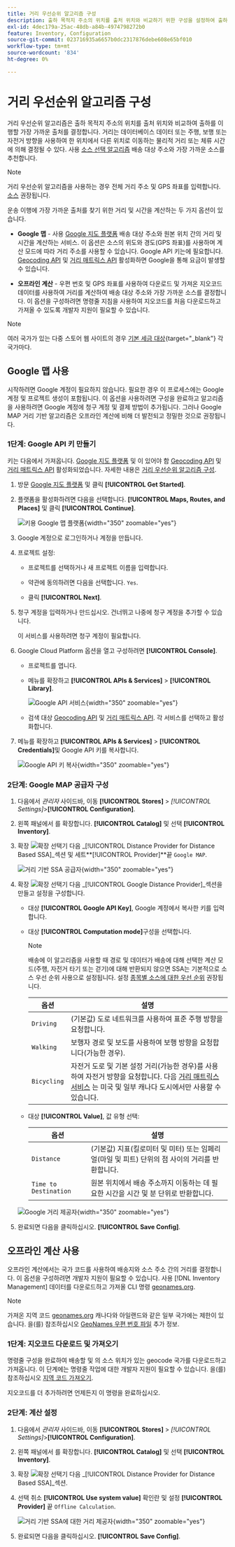 ```yaml
---
title: 거리 우선순위 알고리즘 구성
description: 출하 목적지 주소의 위치를 출처 위치와 비교하기 위한 구성을 설정하여 출하를 이행할 가장 가까운 출처를 결정합니다.
exl-id: 4dec179a-25ac-48db-a84b-4974798272b0
feature: Inventory, Configuration
source-git-commit: 023716935a6657b0dc2317876debe608e65bf010
workflow-type: tm+mt
source-wordcount: '834'
ht-degree: 0%

---
```


# 거리 우선순위 알고리즘 구성

거리 우선순위 알고리즘은 출하 목적지 주소의 위치를 출처 위치와 비교하여 출하를 이행할 가장 가까운 출처를 결정합니다. 거리는 데이터베이스 데이터 또는 주행, 보행 또는 자전거 방향을 사용하여 한 위치에서 다른 위치로 이동하는 물리적 거리 또는 체류 시간에 의해 결정될 수 있다. 사용 [소스 선택 알고리즘](selection-reservations.md) 배송 대상 주소와 가장 가까운 소스를 추천합니다.

>[!NOTE]
>
>거리 우선순위 알고리즘을 사용하는 경우 전체 거리 주소 및 GPS 좌표를 입력합니다. [소스](sources-add.md) 권장됩니다.

운송 이행에 가장 가까운 출처를 찾기 위한 거리 및 시간을 계산하는 두 가지 옵션이 있습니다.

- **Google 맵** - 사용 [Google 지도 플랫폼][1] 배송 대상 주소와 원본 위치 간의 거리 및 시간을 계산하는 서비스. 이 옵션은 소스의 위도와 경도(GPS 좌표)를 사용하며 계산 모드에 따라 거리 주소를 사용할 수 있습니다. Google API 키는에 필요합니다. [Geocoding API][2] 및 [거리 매트릭스 API][3] 활성화하면 Google을 통해 요금이 발생할 수 있습니다.

- **오프라인 계산** - 우편 번호 및 GPS 좌표를 사용하여 다운로드 및 가져온 지오코드 데이터를 사용하여 거리를 계산하여 배송 대상 주소와 가장 가까운 소스를 결정합니다. 이 옵션을 구성하려면 명령줄 지침을 사용하여 지오코드를 처음 다운로드하고 가져올 수 있도록 개발자 지원이 필요할 수 있습니다.

>[!NOTE]
>
>여러 국가가 있는 다중 스토어 웹 사이트의 경우 [기본 세금 대상](../stores-purchase/tax-class.md#default-tax-destination){target="_blank"} 각 국가마다.

## Google 맵 사용

시작하려면 Google 계정이 필요하지 않습니다. 필요한 경우 이 프로세스에는 Google 계정 및 프로젝트 생성이 포함됩니다. 이 옵션을 사용하려면 구성을 완료하고 알고리즘을 사용하려면 Google 계정에 청구 계정 및 결제 방법이 추가됩니다.
그러나 Google MAP 거리 기반 알고리즘은 오프라인 계산에 비해 더 발전되고 정밀한 것으로 권장됩니다.

### 1단계: Google API 키 만들기

키는 다음에서 가져옵니다. [Google 지도 플랫폼][1] 및 이 있어야 함 [Geocoding API][2] 및 [거리 매트릭스 API][3] 활성화되었습니다. 자세한 내용은 [거리 우선순위 알고리즘 구성](distance-priority-algorithm.md).

1. 방문 [Google 지도 플랫폼][1] 및 클릭 **[!UICONTROL Get Started]**.

1. 플랫폼을 활성화하려면 다음을 선택합니다. **[!UICONTROL Maps, Routes, and Places]** 및 클릭 **[!UICONTROL Continue]**.

   ![키용 Google 맵 플랫폼](assets/inventory-google-key1.png){width="350" zoomable="yes"}

1. Google 계정으로 로그인하거나 계정을 만듭니다.

1. 프로젝트 설정:

   - 프로젝트를 선택하거나 새 프로젝트 이름을 입력합니다.

   - 약관에 동의하려면 다음을 선택합니다. `Yes`.

   - 클릭 **[!UICONTROL Next]**.

1. 청구 계정을 입력하거나 만드십시오. 건너뛰고 나중에 청구 계정을 추가할 수 있습니다.

   이 서비스를 사용하려면 청구 계정이 필요합니다.

1. Google Cloud Platform 옵션을 열고 구성하려면 **[!UICONTROL Console]**.

   - 프로젝트를 엽니다.

   - 메뉴를 확장하고 **[!UICONTROL APIs & Services]** > **[!UICONTROL Library]**.

     ![Google API 서비스](assets/inventory-google-key2.png){width="350" zoomable="yes"}

   - 검색 대상 [Geocoding API][2] 및 [거리 매트릭스 API][3]. 각 서비스를 선택하고 활성화합니다.

1. 메뉴를 확장하고 **[!UICONTROL APIs & Services]** > **[!UICONTROL Credentials]**&#x200B;및 Google API 키를 복사합니다.

   ![Google API 키 복사](assets/inventory-google-key3.png){width="350" zoomable="yes"}

### 2단계: Google MAP 공급자 구성

1. 다음에서 _관리자_ 사이드바, 이동 **[!UICONTROL Stores]** > _[!UICONTROL Settings]_>**[!UICONTROL Configuration]**.

1. 왼쪽 패널에서 를 확장합니다. **[!UICONTROL Catalog]** 및 선택 **[!UICONTROL Inventory]**.

1. 확장 ![확장 선택기](../assets/icon-display-expand.png) 다음 _[!UICONTROL Distance Provider for Distance Based SSA]_섹션 및 세트&#x200B;**[!UICONTROL Provider]**끝 `Google MAP`.

   ![거리 기반 SSA 공급자](assets/config-catalog-inventory-distance-provider.png){width="350" zoomable="yes"}

1. 확장 ![확장 선택기](../assets/icon-display-expand.png) 다음 _[!UICONTROL Google Distance Provider]_섹션을 만들고 설정을 구성합니다.

   - 대상 **[!UICONTROL Google API Key]**, Google 계정에서 복사한 키를 입력합니다.

   - 대상 **[!UICONTROL Computation mode]**&#x200B;구성을 선택합니다.

     >[!NOTE]
     >
     >배송에 이 알고리즘을 사용할 때 경로 및 데이터가 배송에 대해 선택한 계산 모드(주행, 자전거 타기 또는 걷기)에 대해 반환되지 않으면 SSA는 기본적으로 소스 우선 순위 사용으로 설정됩니다. 설정 [종목별 소스에 대한 우선 순위](stocks-prioritize-sources.md) 권장됩니다.

     | 옵션 | 설명 |
     | ----- | ----- |
     | `Driving` | (기본값) 도로 네트워크를 사용하여 표준 주행 방향을 요청합니다. |
     | `Walking` | 보행자 경로 및 보도를 사용하여 보행 방향을 요청합니다(가능한 경우). |
     | `Bicycling` | 자전거 도로 및 기본 설정 거리(가능한 경우)를 사용하여 자전거 방향을 요청합니다. 다음 [거리 매트릭스 서비스][4] 는 미국 및 일부 캐나다 도시에서만 사용할 수 있습니다. |

   - 대상 **[!UICONTROL Value]**, 값 유형 선택:

     | 옵션 | 설명 |
     | ----- | ----- |
     | `Distance` | (기본값) 지표(킬로미터 및 미터) 또는 임페리얼(마일 및 피트) 단위의 점 사이의 거리를 반환합니다. |
     | `Time to Destination` | 원본 위치에서 배송 주소까지 이동하는 데 필요한 시간을 시간 및 분 단위로 반환합니다. |

   ![Google 거리 제공자](assets/config-catalog-inventory-distance-provider-settings.png){width="350" zoomable="yes"}

1. 완료되면 다음을 클릭하십시오. **[!UICONTROL Save Config]**.

## 오프라인 계산 사용

오프라인 계산에서는 국가 코드를 사용하여 배송지와 소스 주소 간의 거리를 결정합니다. 이 옵션을 구성하려면 개발자 지원이 필요할 수 있습니다. 사용 [!DNL Inventory Management] 데이터를 다운로드하고 가져올 CLI 명령 [geonames.org][5].

>[!NOTE]
>
>가져온 지역 코드 [geonames.org][5] 캐나다와 아일랜드와 같은 일부 국가에는 제한이 있습니다. 을(를) 참조하십시오 [GeoNames 우편 번호 파일][6] 추가 정보.

### 1단계: 지오코드 다운로드 및 가져오기

명령줄 구성을 완료하여 배송할 및 의 소스 위치가 있는 geocode 국가를 다운로드하고 가져옵니다. 이 단계에는 명령줄 작업에 대한 개발자 지원이 필요할 수 있습니다. 을(를) 참조하십시오 [지역 코드 가져오기](cli.md#import-geocodes).

지오코드를 더 추가하려면 언제든지 이 명령을 완료하십시오.

### 2단계: 계산 설정

1. 다음에서 _관리자_ 사이드바, 이동 **[!UICONTROL Stores]** > _[!UICONTROL Settings]_>**[!UICONTROL Configuration]**.

1. 왼쪽 패널에서 를 확장합니다. **[!UICONTROL Catalog]** 및 선택 **[!UICONTROL Inventory]**.

1. 확장 ![확장 선택기](../assets/icon-display-expand.png) 다음 _[!UICONTROL Distance Provider for Distance Based SSA]_섹션.

1. 선택 취소 **[!UICONTROL Use system value]** 확인란 및 설정 **[!UICONTROL Provider]** 끝 `Offline Calculation`.

   ![거리 기반 SSA에 대한 거리 제공자](assets/inventory-distance-offline.png){width="350" zoomable="yes"}

1. 완료되면 다음을 클릭하십시오. **[!UICONTROL Save Config]**.

[1]: https://cloud.google.com/maps-platform/
[2]: https://developers.google.com/maps/documentation/geocoding/start
[3]: https://developers.google.com/maps/documentation/distance-matrix/start
[4]: https://developers.google.com/maps/documentation/javascript/distancematrix#travel_modes
[5]: https://www.geonames.org/
[6]: https://download.geonames.org/export/zip/readme.txt
